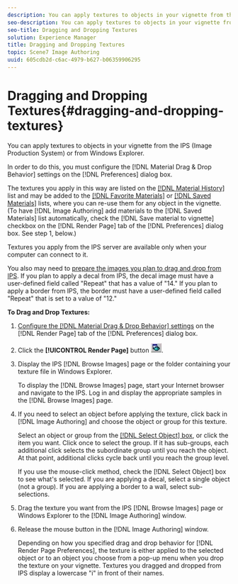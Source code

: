 ```yaml
---
description: You can apply textures to objects in your vignette from the IPS (Image Production System) or from Windows Explorer.
seo-description: You can apply textures to objects in your vignette from the IPS (Image Production System) or from Windows Explorer.
seo-title: Dragging and Dropping Textures
solution: Experience Manager
title: Dragging and Dropping Textures
topic: Scene7 Image Authoring
uuid: 605cdb2d-c6ac-4979-b627-b06359906295
---
```


# Dragging and Dropping Textures{#dragging-and-dropping-textures}

You can apply textures to objects in your vignette from the IPS (Image Production System) or from Windows Explorer.

In order to do this, you must configure the [!DNL Material Drag & Drop Behavior] settings on the [!DNL Preferences] dialog box.

The textures you apply in this way are listed on the [ [!DNL Material History]](../../c-vat-rend-pg/c-vat-rend-tools/t-vat-mat-hist-tool.md#task-95e1391588974719bbf93850448d547b) list and may be added to the [ [!DNL Favorite Materials]](../../c-vat-rend-pg/c-vat-rend-tools/c-vat-fav-mat-tool/t-vat-fav-mat-list.md#task-488e210530c24f6bbf7b37d0b6109b61) or [ [!DNL Saved Materials]](../../c-vat-rend-pg/c-vat-rend-tools/t-vat-saved-mat-tool/t-vat-saved-mat-tool.md#task-2f7dd900c44e42f4a8e7f41a3003e2fa) lists, where you can re-use them for any object in the vignette. (To have [!DNL Image Authoring] add materials to the [!DNL Saved Materials] list automatically, check the [!DNL Save material to vignette] checkbox on the [!DNL Render Page] tab of the [!DNL Preferences] dialog box. See step 1, below.)

Textures you apply from the IPS server are available only when your computer can connect to it.

You also may need to [prepare the images you plan to drag and drop from IPS](../../c-vat-rend-pg/c-vat-rend-obj/r-vat-ips-drag-drop.md#reference-963dec714cc84ce4ae99d6e7ad960b9d). If you plan to apply a decal from IPS, the decal image must have a user-defined field called "Repeat" that has a value of "14." If you plan to apply a border from IPS, the border must have a user-defined field called "Repeat" that is set to a value of "12."

**To Drag and Drop Textures:** 

1. [Configure the [!DNL Material Drag & Drop Behavior] settings](../../c-vat-rend-pg/c-vat-abt-rend-pg/c-vat-rend-pg-pref.md#concept-158b19aeeda74bb28fcac3b684ca1efc) on the [!DNL Render Page] tab of the [!DNL Preferences] dialog box.
1. Click the **[!UICONTROL Render Page]** button ![](assets/render.png).
1. Display the IPS [!DNL Browse Images] page or the folder containing your texture file in Windows Explorer.

   To display the [!DNL Browse Images] page, start your Internet browser and navigate to the IPS. Log in and display the appropriate samples in the [!DNL Browse Images] page. 

1. If you need to select an object before applying the texture, click back in [!DNL Image Authoring] and choose the object or group for this texture.

   Select an object or group from the [ [!DNL Select Object] box](../../c-vat-gs/c-vat-sel-obj/c-vat-sel-object-box.md#concept-d127c6efaabd436a96c02f36a7bce6ac), or click the item you want. Click once to select the group. If it has sub-groups, each additional click selects the subordinate group until you reach the object. At that point, additional clicks cycle back until you reach the group level.

   If you use the mouse-click method, check the [!DNL Select Object] box to see what's selected. If you are applying a decal, select a single object (not a group). If you are applying a border to a wall, select sub-selections. 

1. Drag the texture you want from the IPS [!DNL Browse Images] page or Windows Explorer to the [!DNL Image Authoring] window.
1. Release the mouse button in the [!DNL Image Authoring] window.

   Depending on how you specified drag and drop behavior for [!DNL Render Page Preferences], the texture is either applied to the selected object or to an object you choose from a pop-up menu when you drop the texture on your vignette. Textures you dragged and dropped from IPS display a lowercase "i" in front of their names. 

